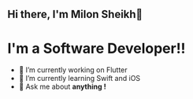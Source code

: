 
## Hi there, I'm Milon Sheikh👋
# I'm a Software Developer!!

- 🔭 I’m currently working on Flutter
- 🌱 I’m currently learning Swift and iOS
- 💬 Ask me about **anything !**
